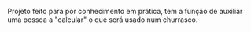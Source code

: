 Projeto feito para por conhecimento em prática, tem a função de auxiliar uma pessoa a "calcular" o que será usado num churrasco.
